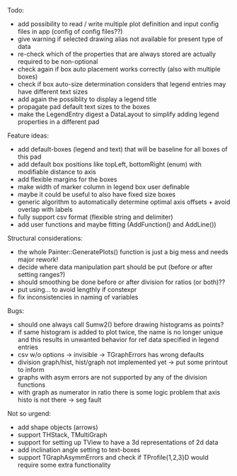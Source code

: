 Todo:
- add possibility to read / write multiple plot definition and input config files in app (config of config files??)
- give warning if selected drawing alias not available for present type of data
- re-check which of the properties that are always stored are actually required to be non-optional
- check again if box auto placement works correctly (also with multiple boxes)
- check if box auto-size determination considers that legend entries may have different text sizes
- add again the possiblity to display a legend title
- propagate pad default text sizes to the boxes
- make the LegendEntry digest a DataLayout to simplify adding legend properties in a different pad

Feature ideas:
- add default-boxes (legend and text) that will be baseline for all boxes of this pad
- add default box positions like topLeft, bottomRight (enum) with modifiable distance to axis
- add flexible margins for the boxes
- make width of marker column in legend box user definable
- maybe it could be useful to also have fixed size boxes
- generic algorithm to automatically determine optimal axis offsets + avoid overlap with labels
- fully support csv format (flexible string and delimiter)
- add user functions and maybe fitting (AddFunction() and AddLine())

Structural considerations:
- the whole Painter::GeneratePlots() function is just a big mess and needs major rework!
- decide where data manipulation part should be put (before or after setting ranges?)
- should smoothing be done before or after division for ratios (or both)??
- put using... to avoid lengthly if constexpr
- fix inconsistencies in naming of variables

Bugs:
- should one always call Sumw2() before drawing histograms as points?
- if same histogram is added to plot twice, the name is no longer unique and this results in unwanted behavior for ref data specified in legend entries
- csv w/o options -> invisible -> TGraphErrors has wrong defaults
- division graph/hist, hist/graph not implemented yet -> put some printout to inform
- graphs with asym errors are not supported by any of the division functions
- with graph as numerator in ratio there is some logic problem that axis histo is not there -> seg fault

Not so urgend:
- add shape objects (arrows)
- support THStack, TMultiGraph
- support for setting up TView to have a 3d representations of 2d data
- add inclination angle setting to text-boxes
- support TGraphAsymmErrors and check if TProfile{1,2,3}D would require some extra functionality
